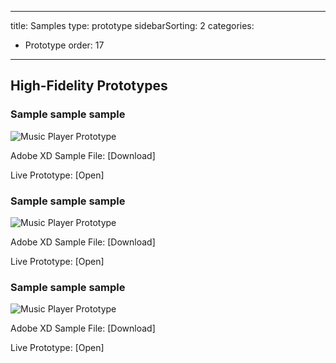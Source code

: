 
---
title: Samples
type: prototype
sidebarSorting: 2
categories: 
- Prototype
order: 17
---

## High-Fidelity Prototypes

### Sample sample sample

![Music Player Prototype](http://f.cl.ly/items/1n1a251W2j0U321o2b06/Music%20Player%20demo.gif)

Adobe XD Sample File: [Download]

Live Prototype: [Open]



### Sample sample sample

![Music Player Prototype](http://f.cl.ly/items/1n1a251W2j0U321o2b06/Music%20Player%20demo.gif)

Adobe XD Sample File: [Download]

Live Prototype: [Open]



### Sample sample sample

![Music Player Prototype](http://f.cl.ly/items/1n1a251W2j0U321o2b06/Music%20Player%20demo.gif)

Adobe XD Sample File: [Download]

Live Prototype: [Open]
